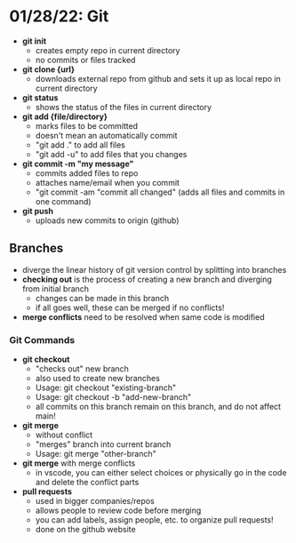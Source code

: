 # 01/28/22: Git

- **git init**
    - creates empty repo in current directory
    - no commits or files tracked
- **git clone {url}**
    - downloads external repo from github and sets it up as local repo in current directory
- **git status**
    - shows the status of the files in current directory 
- **git add {file/directory}**
    - marks files to be committed 
    - doesn't mean an automatically commit 
    - "git add ." to add all files
    - "git add -u" to add files that you changes 
- **git commit -m "my message"**
    - commits added files to repo
    - attaches name/email when you commit 
    - "git commit -am "commit all changed" (adds all files and commits in one command)
- **git push**
    - uploads new commits to origin (github)

## Branches
- diverge the linear history of git version control by splitting into branches
- **checking out** is the process of creating a new branch and diverging from initial branch
    - changes can be made in this branch 
    - if all goes well, these can be merged if no conflicts! 
- **merge conflicts** need to be resolved when same code is modified 

### Git Commands
- **git checkout**
    - "checks out" new branch
    - also used to create new branches
    - Usage: git checkout "existing-branch"
    - Usage: git checkout -b "add-new-branch"
    - all commits on this branch remain on this branch, and do not affect main! 
- **git merge**
    - without conflict
    - "merges" branch into current branch
    - Usage: git merge "other-branch" 
- **git merge** with merge conflicts
    - in vscode, you can either select choices or physically go in the code and delete the conflict parts 
- **pull requests**
    - used in bigger companies/repos
    - allows people to review code before merging
    - you can add labels, assign people, etc. to organize pull requests! 
    - done on the github website
